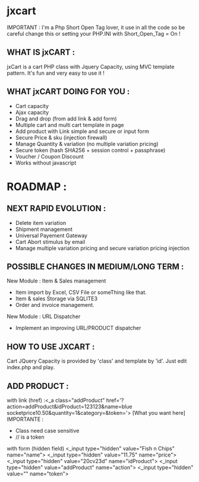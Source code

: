jxcart
======
IMPORTANT :
I'm a Php Short Open Tag lover, it  use in all the code so be careful change this or setting your PHP.INI with Short_Open_Tag =  On !


WHAT IS jxCART :
----------------
jxCart is a cart PHP class with Jquery Capacity, using MVC template pattern.
It's fun and very easy to use it !


WHAT jxCART DOING FOR YOU :
-------------------------

 * Cart capacity
 * Ajax capacity
 * Drag and drop (from add link & add form)
 * Multiple cart and multi cart template in page
 * Add product with Link simple and secure or input form
 * Secure Price & sku (injection firewall)
 * Manage Quantity &  variation (no multiple variation pricing)
 * Secure token (hash SHA256 + session control + passphrase)
 * Voucher / Coupon Discount
 * Works without javascript


ROADMAP :
=========

NEXT RAPID EVOLUTION  :
----------------------
 * Delete item variation
 * Shipment management
 * Universal Payement Gateway
 * Cart Abort stimulus by email
 * Manage multiple variation pricing and secure variation pricing injection


POSSIBLE CHANGES IN MEDIUM/LONG TERM :
-------------------------
New Module : Item & Sales management
* Item import by Excel, CSV File or someThing like that.
* Item & sales Storage via SQLITE3
* Order and invoice management.

New Module : URL Dispatcher
* Implement an improving  URL/PRODUCT dispatcher


HOW TO USE JXCART :
------------------

Cart JQuery Capacity is provided by 'class' and template by 'id'.
Just edit index.php and play.


ADD PRODUCT :
-------------

with link (href) :<_a class="addProduct" href='?action=addProduct&idProduct=123123&name=blue socketprice10.50&quantity=1&category=&token=<?=jxCart::token('10.50','123123')?>'> [What you want here] </a>
IMPORTANTE :
* Class need case sensitive
* <?=jxCart::token('price','idProduct')?> // is a token


with form (hidden field)
<_input type="hidden" value="Fish n Chips" name="name">
<_input type="hidden" value="11.75" name="price">
<_input type="hidden" value="20cv23d" name="idProduct">
<_input type="hidden" value="addProduct" name="action">
<_input type="hidden" value="<?=jxCart::token('11.75','20cv23d')?>" name="token">